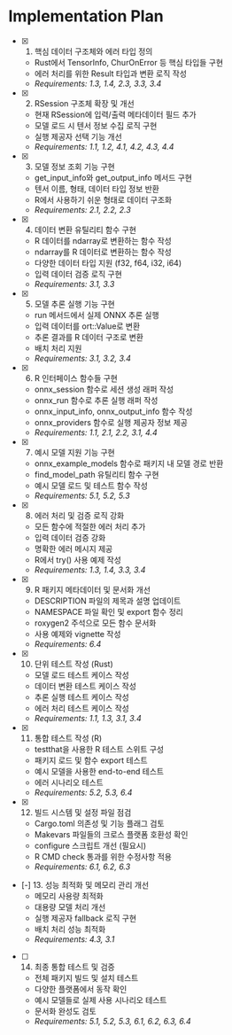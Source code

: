 # Implementation Plan

- [x] 1. 핵심 데이터 구조체와 에러 타입 정의
  - Rust에서 TensorInfo, ChurOnError 등 핵심 타입들 구현
  - 에러 처리를 위한 Result 타입과 변환 로직 작성
  - _Requirements: 1.3, 1.4, 2.3, 3.3, 3.4_

- [x] 2. RSession 구조체 확장 및 개선
  - 현재 RSession에 입력/출력 메타데이터 필드 추가
  - 모델 로드 시 텐서 정보 수집 로직 구현
  - 실행 제공자 선택 기능 개선
  - _Requirements: 1.1, 1.2, 4.1, 4.2, 4.3, 4.4_

- [x] 3. 모델 정보 조회 기능 구현
  - get_input_info와 get_output_info 메서드 구현
  - 텐서 이름, 형태, 데이터 타입 정보 반환
  - R에서 사용하기 쉬운 형태로 데이터 구조화
  - _Requirements: 2.1, 2.2, 2.3_

- [x] 4. 데이터 변환 유틸리티 함수 구현
  - R 데이터를 ndarray로 변환하는 함수 작성
  - ndarray를 R 데이터로 변환하는 함수 작성
  - 다양한 데이터 타입 지원 (f32, f64, i32, i64)
  - 입력 데이터 검증 로직 구현
  - _Requirements: 3.1, 3.3_

- [x] 5. 모델 추론 실행 기능 구현
  - run 메서드에서 실제 ONNX 추론 실행
  - 입력 데이터를 ort::Value로 변환
  - 추론 결과를 R 데이터 구조로 변환
  - 배치 처리 지원
  - _Requirements: 3.1, 3.2, 3.4_

- [x] 6. R 인터페이스 함수들 구현
  - onnx_session 함수로 세션 생성 래퍼 작성
  - onnx_run 함수로 추론 실행 래퍼 작성
  - onnx_input_info, onnx_output_info 함수 작성
  - onnx_providers 함수로 실행 제공자 정보 제공
  - _Requirements: 1.1, 2.1, 2.2, 3.1, 4.4_

- [x] 7. 예시 모델 지원 기능 구현
  - onnx_example_models 함수로 패키지 내 모델 경로 반환
  - find_model_path 유틸리티 함수 구현
  - 예시 모델 로드 및 테스트 함수 작성
  - _Requirements: 5.1, 5.2, 5.3_

- [x] 8. 에러 처리 및 검증 로직 강화
  - 모든 함수에 적절한 에러 처리 추가
  - 입력 데이터 검증 강화
  - 명확한 에러 메시지 제공
  - R에서 try() 사용 예제 작성
  - _Requirements: 1.3, 1.4, 3.3, 3.4_

- [x] 9. R 패키지 메타데이터 및 문서화 개선
  - DESCRIPTION 파일의 제목과 설명 업데이트
  - NAMESPACE 파일 확인 및 export 함수 정리
  - roxygen2 주석으로 모든 함수 문서화
  - 사용 예제와 vignette 작성
  - _Requirements: 6.4_

- [x] 10. 단위 테스트 작성 (Rust)
  - 모델 로드 테스트 케이스 작성
  - 데이터 변환 테스트 케이스 작성
  - 추론 실행 테스트 케이스 작성
  - 에러 처리 테스트 케이스 작성
  - _Requirements: 1.1, 1.3, 3.1, 3.4_

- [x] 11. 통합 테스트 작성 (R)
  - testthat을 사용한 R 테스트 스위트 구성
  - 패키지 로드 및 함수 export 테스트
  - 예시 모델을 사용한 end-to-end 테스트
  - 에러 시나리오 테스트
  - _Requirements: 5.2, 5.3, 6.4_

- [x] 12. 빌드 시스템 및 설정 파일 점검
  - Cargo.toml 의존성 및 기능 플래그 검토
  - Makevars 파일들의 크로스 플랫폼 호환성 확인
  - configure 스크립트 개선 (필요시)
  - R CMD check 통과를 위한 수정사항 적용
  - _Requirements: 6.1, 6.2, 6.3_

- [-] 13. 성능 최적화 및 메모리 관리 개선
  - 메모리 사용량 최적화
  - 대용량 모델 처리 개선
  - 실행 제공자 fallback 로직 구현
  - 배치 처리 성능 최적화
  - _Requirements: 4.3, 3.1_

- [ ] 14. 최종 통합 테스트 및 검증
  - 전체 패키지 빌드 및 설치 테스트
  - 다양한 플랫폼에서 동작 확인
  - 예시 모델들로 실제 사용 시나리오 테스트
  - 문서화 완성도 검토
  - _Requirements: 5.1, 5.2, 5.3, 6.1, 6.2, 6.3, 6.4_